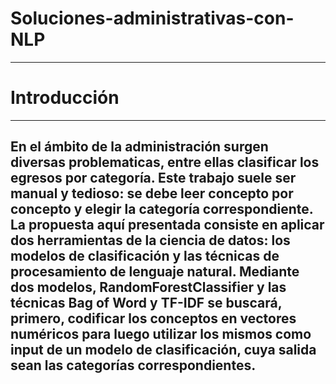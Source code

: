 # Soluciones-administrativas-con-NLP
---
# **Introducción**
---
En el ámbito de la administración surgen diversas problematicas, entre ellas
clasificar los egresos por categoría. Este trabajo suele ser manual y tedioso: se 
debe leer concepto por concepto y elegir la categoría correspondiente. La propuesta 
aquí presentada consiste en aplicar dos herramientas de la ciencia de datos:
los **modelos de clasificación** y las técnicas de **procesamiento de lenguaje natural**.
Mediante dos modelos, **RandomForestClassifier** y las técnicas **Bag of Word** y **TF-IDF**
se buscará, primero, codificar los conceptos en vectores numéricos para luego utilizar
los mismos como input de un modelo de clasificación, cuya salida sean las categorías
correspondientes. 
---
